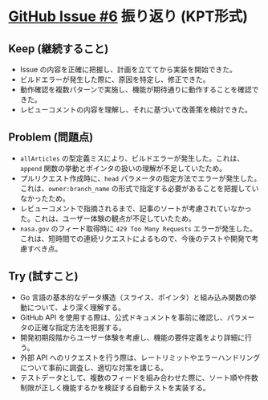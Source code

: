 # [GitHub Issue #6](https://github.com/canpok1/ai-feed/issues/6) 振り返り (KPT形式)

## Keep (継続すること)
- Issue の内容を正確に把握し、計画を立ててから実装を開始できた。
- ビルドエラーが発生した際に、原因を特定し、修正できた。
- 動作確認を複数パターンで実施し、機能が期待通りに動作することを確認できた。
- レビューコメントの内容を理解し、それに基づいて改善策を検討できた。

## Problem (問題点)
- `allArticles` の型定義ミスにより、ビルドエラーが発生した。これは、`append` 関数の挙動とポインタの扱いの理解が不足していたため。
- プルリクエスト作成時に、`head` パラメータの指定方法でエラーが発生した。これは、`owner:branch_name` の形式で指定する必要があることを把握していなかったため。
- レビューコメントで指摘されるまで、記事のソートが考慮されていなかった。これは、ユーザー体験の観点が不足していたため。
- `nasa.gov` のフィード取得時に `429 Too Many Requests` エラーが発生した。これは、短時間での連続リクエストによるもので、今後のテストや開発で考慮すべき点。

## Try (試すこと)
- Go 言語の基本的なデータ構造（スライス、ポインタ）と組み込み関数の挙動について、より深く理解する。
- GitHub API を使用する際は、公式ドキュメントを事前に確認し、パラメータの正確な指定方法を把握する。
- 開発初期段階からユーザー体験を考慮し、機能の要件定義をより詳細に行う。
- 外部 API へのリクエストを行う際は、レートリミットやエラーハンドリングについて事前に調査し、適切な対策を講じる。
- テストデータとして、複数のフィードを組み合わせた際に、ソート順や件数制限が正しく機能するかを検証する自動テストを実装する。